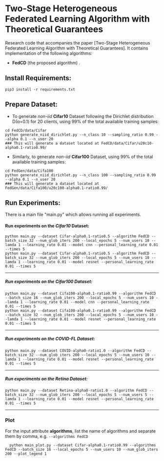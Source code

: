 # Two-Stage Heterogeneous Federated Learning Algorithm with Theoretical Guarantees

Research code that accompanies the paper [Two-Stage Heterogeneous Federated Learning Algorithm with Theoretical Guarantees].
It contains implementation of the following algorithms:
* **FedCD** (the proposed algorithm) .


## Install Requirements:
```pip3 install -r requirements.txt```

  
## Prepare Dataset: 
* To generate *non-iid* **Cifar10** Dataset following the Dirichlet distribution D(&alpha;=0.1) for 20 clients, using 99% of the total available training samples:
<pre><code>cd FedCD/data/Cifar
python generate_niid_dirichlet.py --n_class 10 --sampling_ratio 0.99 --alpha 0.1 --n_user 20
### This will generate a dataset located at FedCD/data/Cifar/u20c10-alpha0.1-ratio0.99/
</code></pre>
    

- Similarly, to generate *non-iid* **Cifar100** Dataset, using 99% of the total available training samples:
<pre><code>cd FedGen/data/Cifa100
python generate_niid_dirichlet.py --n_class 100 --sampling_ratio 0.99 --alpha 0.1 --n_user 20 
### This will generate a dataset located at FedGen/data/Cifa100/u20c100-alpha0.1-ratio0.99/
</code></pre> 

## Run Experiments: 

There is a main file "main.py" which allows running all experiments.

#### Run experiments on the *Cifar10* Dataset:
```
python main.py --dataset Cifar-alpha0.1-ratio0.5 --algorithm FedCD --batch_size 32 --num_glob_iters 200 --local_epochs 5 --num_users 10 --lamda 1 --learning_rate 0.01 --model cnn --personal_learning_rate 0.01 --times 5 
python main.py --dataset Cifar-alpha0.1-ratio0.5 --algorithm FedCD --batch_size 32 --num_glob_iters 200 --local_epochs 5 --num_users 10 --lamda 1 --learning_rate 0.01 --model resnet --personal_learning_rate 0.01 --times 5 

```
----

##### Run experiments on the *Cifar100* Dataset:
```
python main.py --dataset Cifa100-alpha0.1-ratio0.99 --algorithm FedCD --batch_size 16 --num_glob_iters 200 --local_epochs 5 --num_users 10 --lamda 1 --learning_rate 0.01 --model cnn --personal_learning_rate 0.01 --times 5 
python main.py --dataset Cifa100-alpha0.1-ratio0.99 --algorithm FedCD --batch_size 32 --num_glob_iters 200 --local_epochs 5 --num_users 10 --lamda 1 --learning_rate 0.01 --model resnet --personal_learning_rate 0.01 --times 5 

```
----

##### Run experiments on the *COVID-FL* Dataset:
```
python main.py --dataset COVID-alpha0-ratio1.0 --algorithm FedCD --batch_size 32 --num_glob_iters 200 --local_epochs 5 --num_users 10 --lamda 1 --learning_rate 0.01 --model resnet --personal_learning_rate 0.01 --times 5 

```
----
##### Run experiments on the *Retina* Dataset:
```
python main.py --dataset Retina-alpha0-ratio1.0 --algorithm FedCD --batch_size 32 --num_glob_iters 200 --local_epochs 5 --num_users 5 --lamda 1 --learning_rate 0.01 --model resnet --personal_learning_rate 0.01 --times 5 

```
----
### Plot
For the input attribute **algorithms**, list the name of algorithms and separate them by comma, e.g. `--algorithms FedCD`
```
  python main_plot.py --dataset Cifar-alpha0.1-ratio0.99 --algorithms FedCD --batch_size 16 --local_epochs 5 --num_users 10 --num_glob_iters 200 --plot_legend 1
```
